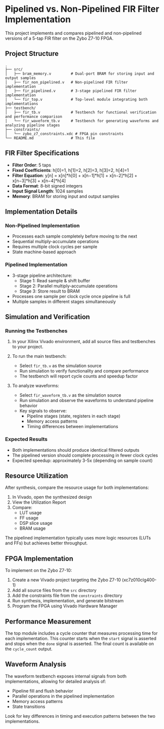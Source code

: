 # Pipelined vs. Non-Pipelined FIR Filter Implementation

This project implements and compares pipelined and non-pipelined versions of a 5-tap FIR filter on the Zybo Z7-10 FPGA.

## Project Structure

```
.
├── src/
│   ├── bram_memory.v         # Dual-port BRAM for storing input and output samples
│   ├── fir_non_pipelined.v   # Non-pipelined FIR filter implementation
│   ├── fir_pipelined.v       # 3-stage pipelined FIR filter implementation
│   └── fir_top.v             # Top-level module integrating both implementations
├── testbench/
│   ├── fir_tb.v              # Testbench for functional verification and performance comparison
│   └── fir_waveform_tb.v     # Testbench for generating waveforms and analyzing pipeline stages
├── constraints/
│   └── zybo_z7_constraints.xdc # FPGA pin constraints
└── README.md                 # This file
```

## FIR Filter Specifications

- **Filter Order**: 5 taps
- **Fixed Coefficients**: h[0]=1, h[1]=2, h[2]=3, h[3]=2, h[4]=1
- **Filter Equation**: y[n] = x[n]*h[0] + x[n−1]*h[1] + x[n−2]*h[2] + x[n−3]*h[3] + x[n−4]*h[4]
- **Data Format**: 8-bit signed integers
- **Input Signal Length**: 1024 samples
- **Memory**: BRAM for storing input and output samples

## Implementation Details

### Non-Pipelined Implementation

- Processes each sample completely before moving to the next
- Sequential multiply-accumulate operations
- Requires multiple clock cycles per sample
- State machine-based approach

### Pipelined Implementation

- 3-stage pipeline architecture:
  - Stage 1: Read sample & shift buffer
  - Stage 2: Parallel multiply-accumulate operations
  - Stage 3: Store result to BRAM
- Processes one sample per clock cycle once pipeline is full
- Multiple samples in different stages simultaneously

## Simulation and Verification

### Running the Testbenches

1. In your Xilinx Vivado environment, add all source files and testbenches to your project.
2. To run the main testbench:
   - Select `fir_tb.v` as the simulation source
   - Run simulation to verify functionality and compare performance
   - The testbench will report cycle counts and speedup factor

3. To analyze waveforms:
   - Select `fir_waveform_tb.v` as the simulation source
   - Run simulation and observe the waveforms to understand pipeline behavior
   - Key signals to observe:
     - Pipeline stages (state, registers in each stage)
     - Memory access patterns
     - Timing differences between implementations

### Expected Results

- Both implementations should produce identical filtered outputs
- The pipelined version should complete processing in fewer clock cycles
- Expected speedup: approximately 3-5x (depending on sample count)

## Resource Utilization

After synthesis, compare the resource usage for both implementations:

1. In Vivado, open the synthesized design
2. View the Utilization Report
3. Compare:
   - LUT usage
   - FF usage
   - DSP slice usage
   - BRAM usage

The pipelined implementation typically uses more logic resources (LUTs and FFs) but achieves better throughput.

## FPGA Implementation

To implement on the Zybo Z7-10:

1. Create a new Vivado project targeting the Zybo Z7-10 (xc7z010clg400-1)
2. Add all source files from the `src` directory
3. Add the constraints file from the `constraints` directory
4. Run synthesis, implementation, and generate bitstream
5. Program the FPGA using Vivado Hardware Manager

## Performance Measurement

The top module includes a cycle counter that measures processing time for each implementation. This counter starts when the `start` signal is asserted and stops when the `done` signal is asserted. The final count is available on the `cycle_count` output.

## Waveform Analysis

The waveform testbench exposes internal signals from both implementations, allowing for detailed analysis of:

- Pipeline fill and flush behavior
- Parallel operations in the pipelined implementation
- Memory access patterns
- State transitions

Look for key differences in timing and execution patterns between the two implementations.
